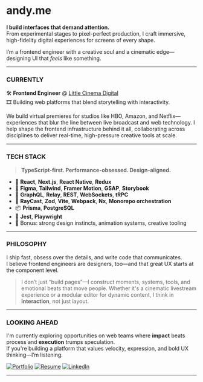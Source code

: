 # andy.me

**I build interfaces that demand attention.**  
From experimental stages to pixel-perfect production, I craft immersive, high-fidelity digital experiences for screens of every shape.

I’m a frontend engineer with a creative soul and a cinematic edge—designing UI that *feels* like something.

---

### CURRENTLY  
🛠 **Frontend Engineer** @ [Little Cinema Digital](https://lcdigital.io/)  
🎞 Building web platforms that blend storytelling with interactivity.

We build virtual premieres for studios like HBO, Amazon, and Netflix—experiences that blur the line between live broadcast and web technology. I help shape the frontend infrastructure behind it all, collaborating across disciplines to deliver real-time, high-pressure creative tools at scale.

---

### TECH STACK  
> **TypeScript-first. Performance-obsessed. Design-aligned.**

- 🧠 **React**, **Next.js**, **React Native**, **Redux**
- 🎨 **Figma**, **Tailwind**, **Framer Motion**, **GSAP**, **Storybook**
- 🚀 **GraphQL**, **Relay**, **REST**, **WebSockets**, **tRPC**
- 🧹 **RayCast**, **Zod**, **Vite**, **Webpack**, **Nx**, **Monorepo orchestration**
- 📦 **Prisma**, **PostgreSQL**
- 🧪 **Jest**, **Playwright**
- 💬 Bonus: strong design instincts, animation systems, creative tooling

---

### PHILOSOPHY  
I ship fast, obsess over the details, and write code that communicates.  
I believe frontend engineers are designers, too—and that great UX starts at the component level.

> I don’t just “build pages”—I construct moments, systems, tools, and emotional beats that move people. Whether it's a cinematic livestream experience or a modular editor for dynamic content, I think in **interaction**, not just layout.

---

### LOOKING AHEAD  
I'm currently exploring opportunities on web teams where **impact** beats process and **execution** trumps speculation.  
If you're building a platform that values velocity, expression, and bold UX thinking—I’m listening.

<!-- badges -->
[![Portfolio](https://img.shields.io/badge/website-lcdigital.io-black?style=flat&logo=firefox-browser&logoColor=white)](https://lcdigital.io/)
[![Resume](https://img.shields.io/badge/Resume-blue?style=flat&logo=read-the-docs&logoColor=white)](https://github.com/andrewmorrisondev/resume)
[![LinkedIn](https://img.shields.io/badge/linkedin-profile-informational?style=flat&logo=linkedin&logoColor=white)](https://www.linkedin.com/in/andy-morrison-b94945246/)

---

